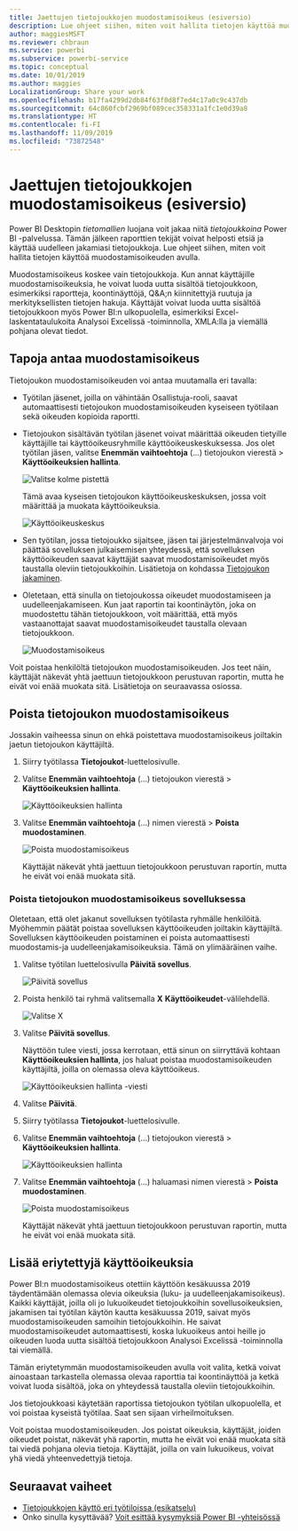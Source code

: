 ```yaml
---
title: Jaettujen tietojoukkojen muodostamisoikeus (esiversio)
description: Lue ohjeet siihen, miten voit hallita tietojen käyttöä muodostamisoikeuden avulla.
author: maggiesMSFT
ms.reviewer: chbraun
ms.service: powerbi
ms.subservice: powerbi-service
ms.topic: conceptual
ms.date: 10/01/2019
ms.author: maggies
LocalizationGroup: Share your work
ms.openlocfilehash: b17fa4299d2db84f63f0d8f7ed4c17a0c9c437db
ms.sourcegitcommit: 64c860fcbf2969bf089cec358331a1fc1e0d39a8
ms.translationtype: HT
ms.contentlocale: fi-FI
ms.lasthandoff: 11/09/2019
ms.locfileid: "73872548"
---
```

# <a name="build-permission-for-shared-datasets-preview"></a>Jaettujen tietojoukkojen muodostamisoikeus (esiversio)

Power BI Desktopin *tietomallien* luojana voit jakaa niitä *tietojoukkoina* Power BI -palvelussa. Tämän jälkeen raporttien tekijät voivat helposti etsiä ja käyttää uudelleen jakamiasi tietojoukkoja. Lue ohjeet siihen, miten voit hallita tietojen käyttöä muodostamisoikeuden avulla.

Muodostamisoikeus koskee vain tietojoukkoja. Kun annat käyttäjille muodostamisoikeuksia, he voivat luoda uutta sisältöä tietojoukkoon, esimerkiksi raportteja, koontinäyttöjä, Q&A;n kiinnitettyjä ruutuja ja merkityksellisten tietojen hakuja. Käyttäjät voivat luoda uutta sisältöä tietojoukkoon myös Power BI:n ulkopuolella, esimerkiksi Excel-laskentataulukoita Analysoi Excelissä -toiminnolla, XMLA:lla ja viemällä pohjana olevat tiedot.

## <a name="ways-to-give-build-permission"></a>Tapoja antaa muodostamisoikeus

Tietojoukon muodostamisoikeuden voi antaa muutamalla eri tavalla:

- Työtilan jäsenet, joilla on vähintään Osallistuja-rooli, saavat automaattisesti tietojoukon muodostamisoikeuden kyseiseen työtilaan sekä oikeuden kopioida raportti.
 
- Tietojoukon sisältävän työtilan jäsenet voivat määrittää oikeuden tietyille käyttäjille tai käyttöoikeusryhmille käyttöoikeuskeskuksessa. Jos olet työtilan jäsen, valitse **Enemmän vaihtoehtoja** (…) tietojoukon vierestä > **Käyttöoikeuksien hallinta**.

    ![Valitse kolme pistettä](media/service-datasets-build-permissions/power-bi-dataset-permissions-new-look.png)

    Tämä avaa kyseisen tietojoukon käyttöoikeuskeskuksen, jossa voit määrittää ja muokata käyttöoikeuksia.

    ![Käyttöoikeuskeskus](media/service-datasets-build-permissions/power-bi-dataset-remove-permissions-no-callouts.png)

- Sen työtilan, jossa tietojoukko sijaitsee, jäsen tai järjestelmänvalvoja voi päättää sovelluksen julkaisemisen yhteydessä, että sovelluksen käyttöoikeuden saavat käyttäjät saavat muodostamisoikeudet myös taustalla oleviin tietojoukkoihin. Lisätietoja on kohdassa [Tietojoukon jakaminen](service-datasets-share.md).

- Oletetaan, että sinulla on tietojoukossa oikeudet muodostamiseen ja uudelleenjakamiseen. Kun jaat raportin tai koontinäytön, joka on muodostettu tähän tietojoukkoon, voit määrittää, että myös vastaanottajat saavat muodostamisoikeudet taustalla olevaan tietojoukkoon.

    ![Muodostamisoikeus](media/service-datasets-build-permissions/power-bi-share-report-allow-users.png)

Voit poistaa henkilöltä tietojoukon muodostamisoikeuden. Jos teet näin, käyttäjät näkevät yhtä jaettuun tietojoukkoon perustuvan raportin, mutta he eivät voi enää muokata sitä. Lisätietoja on seuraavassa osiossa.

## <a name="remove-build-permission-for-a-dataset"></a>Poista tietojoukon muodostamisoikeus

Jossakin vaiheessa sinun on ehkä poistettava muodostamisoikeus joiltakin jaetun tietojoukon käyttäjiltä. 

1. Siirry työtilassa **Tietojoukot**-luettelosivulle. 
1. Valitse **Enemmän vaihtoehtoja** (...) tietojoukon vierestä > **Käyttöoikeuksien hallinta**.

    ![Käyttöoikeuksien hallinta](media/service-datasets-build-permissions/power-bi-dataset-permissions-new-look.png)

1. Valitse **Enemmän vaihtoehtoja** (...) nimen vierestä > **Poista muodostaminen**.

    ![Poista muodostamisoikeus](media/service-datasets-build-permissions/power-bi-dataset-remove-build-permissions.png)

    Käyttäjät näkevät yhtä jaettuun tietojoukkoon perustuvan raportin, mutta he eivät voi enää muokata sitä.

### <a name="remove-build-permission-for-a-dataset-in-an-app"></a>Poista tietojoukon muodostamisoikeus sovelluksessa

Oletetaan, että olet jakanut sovelluksen työtilasta ryhmälle henkilöitä. Myöhemmin päätät poistaa sovelluksen käyttöoikeuden joiltakin käyttäjiltä. Sovelluksen käyttöoikeuden poistaminen ei poista automaattisesti muodostamis-ja uudelleenjakamisoikeuksia. Tämä on ylimääräinen vaihe. 

1. Valitse työtilan luettelosivulla **Päivitä sovellus**. 

    ![Päivitä sovellus](media/service-datasets-build-permissions/power-bi-app-update.png)

1. Poista henkilö tai ryhmä valitsemalla **X** **Käyttöoikeudet**-välilehdellä. 

    ![Valitse X](media/service-datasets-build-permissions/power-bi-app-delete-user.png)
1. Valitse **Päivitä sovellus**.

    Näyttöön tulee viesti, jossa kerrotaan, että sinun on siirryttävä kohtaan **Käyttöoikeuksien hallinta**, jos haluat poistaa muodostamisoikeuden käyttäjiltä, joilla on olemassa oleva käyttöoikeus. 

    ![Käyttöoikeuksien hallinta -viesti](media/service-datasets-build-permissions/power-bi-dataset-app-remove-message.png)

1. Valitse **Päivitä**.

1. Siirry työtilassa **Tietojoukot**-luettelosivulle. 
1. Valitse **Enemmän vaihtoehtoja** (...) tietojoukon vierestä > **Käyttöoikeuksien hallinta**.

    ![Käyttöoikeuksien hallinta](media/service-datasets-build-permissions/power-bi-dataset-permissions-new-look.png)

1. Valitse **Enemmän vaihtoehtoja** (...) haluamasi nimen vierestä > **Poista muodostaminen**.

    ![Poista muodostamisoikeus](media/service-datasets-build-permissions/power-bi-dataset-remove-build-permissions.png)

    Käyttäjät näkevät yhtä jaettuun tietojoukkoon perustuvan raportin, mutta he eivät voi enää muokata sitä.

## <a name="more-granular-permissions"></a>Lisää eriytettyjä käyttöoikeuksia

Power BI:n muodostamisoikeus otettiin käyttöön kesäkuussa 2019 täydentämään olemassa olevia oikeuksia (luku- ja uudelleenjakamisoikeus). Kaikki käyttäjät, joilla oli jo lukuoikeudet tietojoukkoihin sovellusoikeuksien, jakamisen tai työtilan käytön kautta kesäkuussa 2019, saivat myös muodostamisoikeuden samoihin tietojoukkoihin. He saivat muodostamisoikeudet automaattisesti, koska lukuoikeus antoi heille jo oikeuden luoda uutta sisältöä tietojoukkoon Analysoi Excelissä -toiminnolla tai viemällä.

Tämän eriytetymmän muodostamisoikeuden avulla voit valita, ketkä voivat ainoastaan tarkastella olemassa olevaa raporttia tai koontinäyttöä ja ketkä voivat luoda sisältöä, joka on yhteydessä taustalla oleviin tietojoukkoihin.

Jos tietojoukkoasi käytetään raportissa tietojoukon työtilan ulkopuolella, et voi poistaa kyseistä työtilaa. Saat sen sijaan virheilmoituksen.

Voit poistaa muodostamisoikeuden. Jos poistat oikeuksia, käyttäjät, joiden oikeudet poistat, näkevät yhä raportin, mutta he eivät voi enää muokata sitä tai viedä pohjana olevia tietoja. Käyttäjät, joilla on vain lukuoikeus, voivat yhä viedä yhteenvedettyjä tietoja. 

## <a name="next-steps"></a>Seuraavat vaiheet

- [Tietojoukkojen käyttö eri työtiloissa (esikatselu)](service-datasets-across-workspaces.md)
- Onko sinulla kysyttävää? [Voit esittää kysymyksiä Power BI -yhteisössä](https://community.powerbi.com/)
